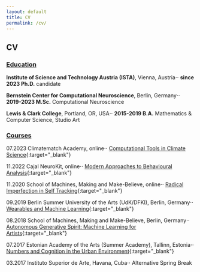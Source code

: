 ```yaml
---
layout: default
title: CV
permalink: /cv/
---
```


## CV 

### <ins>Education</ins>

**Institute of Science and Technology Austria (ISTA)**, Vienna, Austria⋅⋅
**since 2023 Ph.D.** candidate

**Bernstein Center for Computational Neuroscience**, Berlin, Germany⋅⋅
**2019-2023 M.Sc.** Computational Neuroscience

**Lewis & Clark College**, Portland, OR, USA⋅⋅
**2015-2019 B.A.** Mathematics & Computer Science, Studio Art

### <ins>Courses</ins>

07.2023 Climatematch Academy, online⋅⋅
[Computational Tools in Climate Science](https://academy.climatematch.io/){:target="_blank"}

11.2022 Cajal NeuroKit, online⋅⋅
[Modern Approaches to Behavioural Analysis](https://cajal-training.org/neurokit/behavioural-analysis/){:target="_blank"}

11.2020 School of Machines, Making and Make-Believe, online⋅⋅
[Radical Imperfection in Self Tracking](https://www.are.na/kit-kuksenok/radical-imperfection){:target="_blank"}

09.2019 Berlin Summer University of the Arts (UdK/DFKI), Berlin, Germany⋅⋅
[Wearables and Machine Learning](https://summer-university.udk-berlin.de/workshops/find-courses/overview/custom-content-courses/wearables-and-machine-learning/){:target="_blank"}

08.2018 School of Machines, Making and Make-Believe, Berlin, Germany⋅⋅
[Autonomous Generative Spirit: Machine Learning for Artists](https://www.schoolofma.org/autonomous-generative-spirit){:target="_blank"}

07.2017 Estonian Academy of the Arts (Summer Academy), Tallinn, Estonia⋅⋅
[Numbers and Cognition in the Urban Environment](https://www.summerschoolsineurope.eu/course/10767/numbers-and-cognition-in-the-urban-environment){:target="_blank"}

03.2017 Instituto Superior de Arte, Havana, Cuba⋅⋅
Alternative Spring Break 




